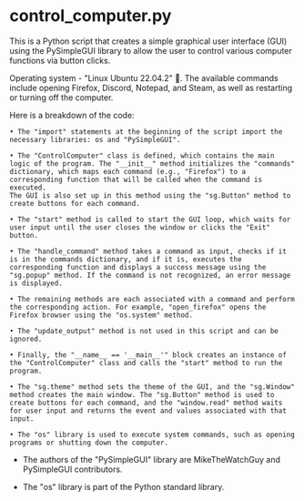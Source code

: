 # control_computer.py

This is a Python script that creates a simple graphical user interface (GUI) using the PySimpleGUI library to allow the user to control various computer functions via button clicks.

Operating system - "Linux Ubuntu 22.04.2" 🐧. 
The available commands include opening Firefox, Discord, Notepad, and Steam, as well as restarting or turning off the computer. 

Here is a breakdown of the code:

    • The "import" statements at the beginning of the script import the necessary libraries: os and "PySimpleGUI".

    • The "ControlComputer" class is defined, which contains the main logic of the program. The "__init__" method initializes the "commands" dictionary, which maps each command (e.g., "Firefox") to a corresponding function that will be called when the command is executed. 
    The GUI is also set up in this method using the "sg.Button" method to create buttons for each command.

    • The "start" method is called to start the GUI loop, which waits for user input until the user closes the window or clicks the "Exit" button.

    • The "handle_command" method takes a command as input, checks if it is in the commands dictionary, and if it is, executes the corresponding function and displays a success message using the "sg.popup" method. If the command is not recognized, an error message is displayed.

    • The remaining methods are each associated with a command and perform the corresponding action. For example, "open_firefox" opens the Firefox browser using the "os.system" method.

    • The "update_output" method is not used in this script and can be ignored.

    • Finally, the "__name__ == '__main__'" block creates an instance of the "ControlComputer" class and calls the "start" method to run the program.

    • The "sg.theme" method sets the theme of the GUI, and the "sg.Window" method creates the main window. The "sg.Button" method is used to create buttons for each command, and the "window.read" method waits for user input and returns the event and values associated with that input.

    • The "os" library is used to execute system commands, such as opening programs or shutting down the computer.

- The authors of the "PySimpleGUI" library are MikeTheWatchGuy and PySimpleGUI contributors.

- The "os" library is part of the Python standard library.
